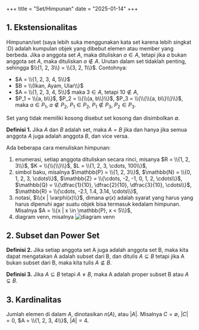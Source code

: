 +++
title       = "Set/Himpunan"
date        = "2025-01-14"
+++

## 1. Ekstensionalitas

Himpunan/set (saya lebih suka menggunakan kata set karena lebih singkat :D)
adalah kumpulan objek yang dibebut elemen atau member yang berbeda.
Jika $a$ anggota set $A$, maka dituliskan $a \in A$, tetapi jika $a$ bukan
anggota set $A$, maka dituliskan $a \not \in A$. Urutan dalam set tidaklah
penting, sehingga $\\{1, 2, 3\\} = \\{3, 2, 1\\}$. Contohnya:

- $A = \\{1, 2, 3, 4, 5\\}$
- $B = \\{Ikan, Ayam, Ular\\}$
- $A = \\{1, 2, 3, 4, 5\\}$ maka $3 \in A$, tetapi $10 \not \in A$,
- $P_1 = \\{a, b\\}$, $P_2 = \\{\\{a, b\\}\\}$, $P_3 = \\{\\{\\{a, b\\}\\}\\}$,
   maka $a \in P_1$, $a \not \in P_2$, $P_1 \in P_2$, $P_1 \not \in P_3$,
   $P_2 \in P_3$.

Set yang tidak memiliki kosong disebut set kosong dan disimbolkan $\emptyset$.

**Definisi 1.** Jika $A$ dan $B$ adalah set, maka $A = B$ jika dan hanya jika
semua anggota  $A$ juga adalah anggota $B$, dan vice versa.

Ada beberapa cara menuliskan himpunan:

1. enumerasi, setiap anggota dituliskan secara rinci, misanya
   $R = \\{1, 2, 3\\}$, $K = \\{\\{\\}\\}$, $L = \\{1, 2, 3, \cdots, 100\\}$,
2. simbol baku, misalnya $\mathbb{P} = \\{1, 2, 3\\}$,
   $\mathbb{N} = \\{0, 1, 2, 3, \cdots\\}$,
   $\mathbb{Z} = \\{\cdots, -2, -1, 0, 1, 2, \cdots\\}$,
   $\mathbb{Q} = \\{\dfrac{1}{10}, \dfrac{2}{10}, \dfrac{3}{10}, \cdots\\}$,
   $\mathbb{R} = \\{\cdots, -2.1, 1.4, 3.14, \cdots\\}$,
3. notasi, $\\{x | \varphi(x)\\}$, dimana $\varphi(x)$ adalah syarat yang harus
   yang harus dipenuhi agar suatu objek bisa termasuk kedalam himpunan. Misalnya
   $A = \\{x | x \in \mathbb{P}, x < 5\\}$,
4. diagram venn, misalnya ![diagram venn](/images/venn.png)

## 2. Subset dan Power Set

**Definisi 2.** Jika setiap anggota set A juga adalah anggota set B, maka kita
dapat mengatakan A adalah subset dari B, dan ditulis $A \subseteq B$ tetapi jika
A bukan subset dari B, maka kita tulis $A \not \subseteq B$.

**Definisi 3.** Jika $A \subseteq B$ tetapi $A \neq B$, maka A adalah proper
subset B atau $A \subsetneq B$.

## 3. Kardinalitas

Jumlah elemen di dalam $A$, dinotasikan $n(A)$, atau $|A|$. Misalnya
$C = \emptyset$, $|C| = 0$, $A = \\{1, 2, 3, 4\\}$, $|A| = 4$.

